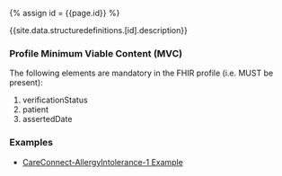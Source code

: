 
{% assign id = {{page.id}} %}

{{site.data.structuredefinitions.[id].description}}

### Profile Minimum Viable Content (MVC) ###

The following elements are mandatory in the FHIR profile (i.e. MUST be present):

1.	verificationStatus
2.	patient
3.	assertedDate

### Examples ###

- [CareConnect-AllergyIntolerance-1 Example](CareConnect-AllergyIntolerance-Example-1.html)
